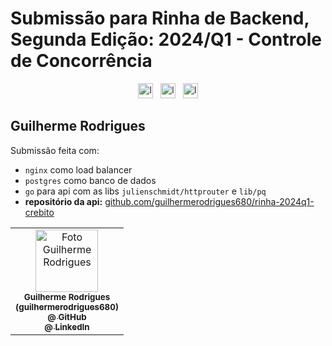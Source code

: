 # Submissão para Rinha de Backend, Segunda Edição: 2024/Q1 - Controle de Concorrência

<p align="center">
<img src="https://upload.wikimedia.org/wikipedia/commons/c/c5/Nginx_logo.svg" alt="logo nginx" width="auto" height="24">
&nbsp;
<img src="https://upload.wikimedia.org/wikipedia/commons/0/05/Go_Logo_Blue.svg" alt="logo go" width="auto" height="24">
&nbsp;
<img src="https://upload.wikimedia.org/wikipedia/commons/2/29/Postgresql_elephant.svg" alt="logo postgres" width="auto" height="24">
</p>

## Guilherme Rodrigues

Submissão feita com:

- `nginx` como load balancer
- `postgres` como banco de dados
- `go` para api com as libs `julienschmidt/httprouter` e `lib/pq`
- **repositório da api:** [github.com/guilhermerodrigues680/rinha-2024q1-crebito](https://github.com/guilhermerodrigues680/rinha-2024q1-crebito)

<table>
  <tr>
    <td align="center">
        <img src="https://avatars.githubusercontent.com/u/31080853?v=3" width="100" alt="Foto Guilherme Rodrigues"/>
        <br />
        <sub><b>Guilherme Rodrigues</b></sub>
        <br />
        <a href="https://github.com/guilhermerodrigues680">
            <sub><b>
                (guilhermerodrigues680)
                <br />
                @ GitHub
            </b></sub>
        </a>
        <br />
        <a href="https://www.linkedin.com/in/guilherme-r-54380b106/">
            <sub><b>@ LinkedIn</b></sub>
        </a>
        <br />
    </td>
  </tr>
</table>
